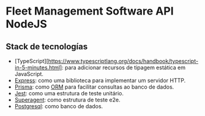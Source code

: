 # Fleet Management Software API NodeJS

## Stack de tecnologías


* [TypeScript][https://www.typescriptlang.org/docs/handbook/typescript-in-5-minutes.html]:
  para adicionar recursos de tipagem estática em JavaScript.
* [Express](https://expressjs.com/en/starter/hello-world.html):
  como uma biblioteca para implementar um servidor HTTP.
* [Prisma](https://www.prisma.io/): como
  [ORM](https://en.wikipedia.org/wiki/Object%E2%80%93relational_mapping)
  para facilitar consultas ao banco de dados.
* [Jest](https://jestjs.io/): como uma estrutura de teste unitário.
* [Superagent](https://www.npmjs.com/package/superagent): como
  estrutura de teste e2e.
* [Postgresql](https://www.postgresql.org/): como banco de dados.
